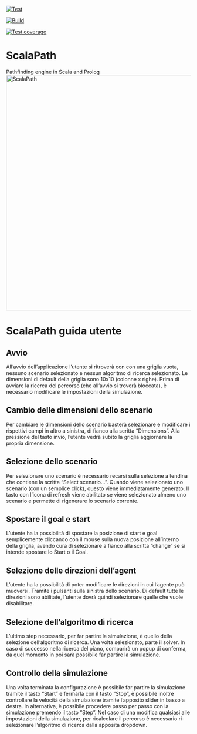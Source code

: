 [![Test](https://github.com/g-mainardi/PPS-24-scala-path/actions/workflows/test.yml/badge.svg)](https://github.com/g-mainardi/PPS-24-scala-path/actions/workflows/test.yml)

[![Build](https://github.com/g-mainardi/PPS-24-scala-path/actions/workflows/build.yml/badge.svg)](https://github.com/g-mainardi/PPS-24-scala-path/actions/workflows/build.yml)

[![Test coverage](https://codecov.io/gh/g-mainardi/PPS-24-scala-path/graph/badge.svg?token=06P0TEB653)](https://codecov.io/gh/g-mainardi/PPS-24-scala-path)

# ScalaPath
Pathfinding engine in Scala and Prolog
<img width="911" height="641" alt="ScalaPath" src="https://github.com/user-attachments/assets/980a98d1-b5a4-4113-914a-0a54aef918fc" />

# ScalaPath guida utente

## Avvio

All’avvio dell’applicazione l’utente si ritroverà con con una griglia vuota, nessuno scenario selezionato e nessun algoritmo di ricerca selezionato. Le dimensioni di default della griglia sono 10x10 (colonne x righe). Prima di avviare la ricerca del percorso (che all’avvio si troverà bloccata), è necessario modificare le impostazioni della simulazione. 

## Cambio delle dimensioni dello scenario

Per cambiare le dimensioni dello scenario basterà selezionare e modificare i rispettivi campi in altro a sinistra, di fianco alla scritta “Dimensions”. Alla pressione del tasto invio, l’utente vedrà subito la griglia aggiornare la propria dimensione.

## Selezione dello scenario

Per selezionare uno scenario è necessario recarsi sulla selezione a tendina che contiene la scritta “Select scenario…”. Quando viene selezionato uno scenario (con un semplice click), questo viene immediatamente generato. Il tasto con l’icona di refresh viene abilitato se viene selezionato almeno uno scenario e permette di rigenerare lo scenario corrente. 

## Spostare il goal e start

L’utente ha la possibilità di spostare la posizione di start e goal semplicemente cliccando con il mouse sulla nuova posizione all’interno della griglia, avendo cura di selezionare a fianco alla scritta “change” se si intende spostare lo Start o il Goal.

## Selezione delle direzioni dell’agent

L’utente ha la possibilità di poter modificare le direzioni in cui l’agente può muoversi. Tramite i pulsanti sulla sinistra dello scenario. Di default tutte le direzioni sono abilitate, l’utente dovrà quindi selezionare quelle che vuole disabilitare.

## Selezione dell’algoritmo di ricerca

L’ultimo step necessario, per far partire la simulazione, è quello della selezione dell’algoritmo di ricerca. Una volta selezionato, parte il solver. In caso di successo nella ricerca del piano, comparirà un popup di conferma, da quel momento in poi sarà possibile far partire la simulazione.

## Controllo della simulazione

Una volta terminata la configurazione è possibile far partire la simulazione tramite il tasto “Start” e fermarla con il tasto “Stop”, è possibile inoltre controllare la velocità della simulazione tramite l’apposito slider in basso a destra. In alternativa, è possibile procedere passo per passo con la simulazione premendo il tasto “Step”. Nel caso di una modifica qualsiasi alle impostazioni della simulazione, per ricalcolare il percorso è necessario ri-selezionare l’algoritmo di ricerca dalla apposita dropdown.